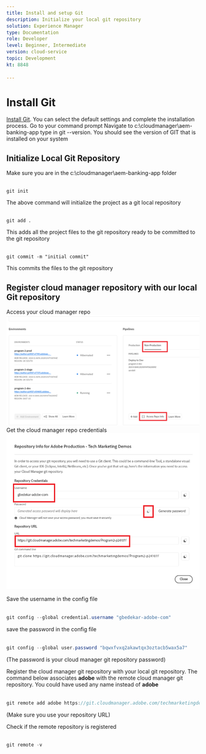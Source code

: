 ```yaml
---
title: Install and setup Git
description: Initialize your local git repository
solution: Experience Manager
type: Documentation
role: Developer
level: Beginner, Intermediate
version: cloud-service
topic: Development
kt: 8848

---
```

# Install Git


[Install Git](https://git-scm.com/downloads). You can select the default settings and complete the installation process. 
Go to your command prompt
Navigate to c:\cloudmanager\aem-banking-app
type in git --version. You should see the version of GIT that is installed on your system

## Initialize Local Git Repository

Make sure you are in the c:\cloudmanager\aem-banking-app folder

```

git init
```

The above command will initialize the project as a git local repository

```

git add .

```

This adds all the project files to the git repository ready to be committed to the git repository

```

git commit -m "initial commit"

```

This commits the files to the git repository



## Register cloud manager repository with our local Git repository

Access your cloud manager repo
![access the rep info](assets/cloud-manager-repo.png)
Get the cloud manager repo credentials
![get-credentials](assets/cloud-manager-repo1.png)

Save the username in the config file

``` java

git config --global credential.username "gbedekar-adobe-com"

```

save the password in the config file

``` java

git config --global user.password "bqwxfvxq2akawtqx3oztacb5wax5a7"

```

(The password is your cloud manager git repository password)

Register the cloud manager git repository with your local git repository. The command below associates **adobe** with the remote cloud manager git repository. You could have used any name instead of **adobe**


``` java

git remote add adobe https://git.cloudmanager.adobe.com/techmarketingdemos/Program2-p24107/

```

(Make sure you use your repository URL)

Check if the remote repository is registered

``` java

git remote -v

```
 


